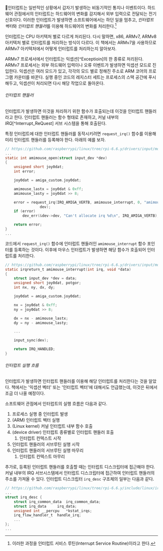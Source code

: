 인터럽트는 일반적인 상황에서 갑자기 발생하는 비동기적인 통지나 이벤트이다. 하드웨어 관점에서의 인터럽트는 하드웨어의 변화를 감지해서 외부 입력으로 전달되는 전기 신호이다. 이러한 인터럽트가 발생하면 소프트웨어에서는 하던 일을 멈추고, *인터럽트 벡터*와 *인터럽트 핸들러*를 이용해 하드웨어의 변화를 처리한다.[^1]

인터럽트는 CPU 아키텍처 별로 다르게 처리된다. 다시 말하면, x86, ARMv7, ARMv8 아키텍처 별로 인터럽트를 처리하는 방식이 다르다. 이 책에서는 ARMv7을 사용하므로 ARMv7 아키텍처에서 어떻게 인터럽트를 처리하는지 알아보자.

ARMv7 프로세서에서 인터럽트는 익셉션[^Exceptioin]의 한 종류로 처리된다. ARMv7 프로세서는 외부 하드웨어 입력이나 오류 이벤트가 발생하면 익셉션 모드로 진입한다. 익셉션은 여러 모드가 있고, 각각의 모드 별로 정해진 주소로 ARM 코어의 프로그램 카운터를 바꾼다. 실행 중인 코드의 레지스터 세트는 프로세스의 스택 공간에 푸시해두고, 익셉션이 처리되면 다시 해당 작업으로 돌아온다.

###### 인터럽트 핸들러
인터럽트가 발생하면 이것을 처리하기 위한 함수가 호출되는데 이것을 인터럽트 핸들러라고 한다. 인터럽트 핸들러는 함수 형태로 존재하고, 커널 내부의 *IRQ*[^Interrupt_ReQuest] 서브 시스템을 통해 호출된다.

특정 인터럽트에 대한 인터럽트 핸들러를 동작시키려면 `request_irq()` 함수를 이용해 미리 인터럽트 핸들러를 등록해야 한다. 아래의 예를 보자.
```C
// https://github.com/raspberrypi/linux/tree/rpi-6.6.y/drivers/input/mouse/amimouse.c
...
static int amimouse_open(struct input_dev *dev)
{
	unsigned short joy0dat;
	int error;

	joy0dat = amiga_custom.joy0dat;

	amimouse_lastx = joy0dat & 0xff;
	amimouse_lasty = joy0dat >> 8;

	error = request_irq(IRQ_AMIGA_VERTB, amimouse_interrupt, 0, "amimouse",
			    dev);
	if (error)
		dev_err(&dev->dev, "Can't allocate irq %d\n", IRQ_AMIGA_VERTB);

	return error;
}
...
```
코드에서 `request_irq()` 함수에 인터럽트 핸들러인 `amimouse_interrupt` 함수 포인터를 등록하는 것이다. 이후에 마우스 인터럽트가 발생하면 해당 함수가 호출되어 인터럽트를 처리한다.
```C
// https://github.com/raspberrypi/linux/tree/rpi-6.6.y/drivers/input/mouse/amimouse.c
static irqreturn_t amimouse_interrupt(int irq, void *data)
{
	struct input_dev *dev = data;
	unsigned short joy0dat, potgor;
	int nx, ny, dx, dy;

	joy0dat = amiga_custom.joy0dat;

	nx = joy0dat & 0xff;
	ny = joy0dat >> 8;

	dx = nx - amimouse_lastx;
	dy = ny - amimouse_lasty;

	...

	input_sync(dev);

	return IRQ_HANDLED;
}
```
###### 인터럽트 실행 흐름
인터럽트가 발생하면 인터럽트 핸들러를 이용해 해당 인터럽트를 처리한다는 것을 알았다. 책에서는 '익셉션 벡터' 또는 '인터럽트 벡터'에 대해서도 언급했는데, 이것은 뒤에서 조금 더 나올 예정이다.

소프트웨어 관점에서 인터럽트의 실행 흐름은 다음과 같다.
1. 프로세스 실행 중 인터럽트 발생
2. (ARM) 인터럽트 벡터 실행
3. (Linux kernel) 커널 인터럽트 내부 함수 호출
4. (device driver) 인터럽트 종류별로 인터럽트 핸들러 호출
	1. 인터럽트 컨텍스트 시작
5. 인터럽트 핸들러의 서브루틴 실행 시작
6. 인터럽트 핸들러의 서브루틴 실행 마무리
	1. 인터럽트 컨텍스트 마무리

추가로, 등록된 인터럽트 핸들러를 호출할 때는 인터럽트 디스크립터에 접근해야 한다. 커널 내부의 IRQ 서브시스템에서 인터럽트 디스크립터에 접근하여 인터럽트 핸들러의 주소를 가져올 수 있다. 인터럽트 디스크립터 `irq_desc` 구조체의 일부는 다음과 같다.
```C
// https://github.com/raspberrypi/linux/tree/rpi-6.6.y/include/linux/irqdesc.h
...
struct irq_desc {
	struct irq_common_data	irq_common_data;
	struct irq_data		irq_data;
	unsigned int __percpu	*kstat_irqs;
	irq_flow_handler_t	handle_irq;
	...
};
...
```

[^1]: 이러한 과정을 인터럽트 서비스 루틴(Interrupt Service Routine)이라고 한다.